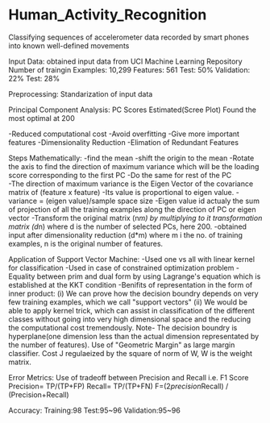 # Human_Activity_Recognition
Classifying sequences of accelerometer data recorded by smart phones into known well-defined movements

Input Data:
obtained input data from UCI Machine Learning Repository
Number of traingin Examples: 10,299
Features: 561
Test: 50%
Validation: 22%
Test: 28%



Preprocessing:
Standarization of input data



Principal Component Analysis:
PC Scores Estimated(Scree Plot)
Found the most optimal at 200

-Reduced computational cost
-Avoid overfitting
-Give more important features
-Dimensionality Reduction
-Elimation of Redundant Features

Steps Mathematically:
-find the mean
-shift the origin to the mean
-Rotate the axis to find the direction of maximum variance which will be the loading score corresponding to the first PC
-Do the same for rest of the PC                                                                                                    
-The direction of maximum variance is the Eigen Vector of the covariance matrix of (feature x feature)
-Its value is proportional to eigen value.
-variance = (eigen value)/sample space size
-Eigen value id actualy the sum of projection of all the training examples along the direction of PC or eigen vector
-Transform the original matrix (n*m) by multiplying to it transformation matrix (d*n) where d is the number of selected PCs, here 200.
-obtained input after dimensionality reduction (d*m) where m i the no. of training examples, n is the original number of features.



Application of Support Vector Machine:
-Used one vs all with linear kernel for classification
-Used in case of constrained optimization problem
-Equality between prim and dual form by using Lagrange's equation which is established at the KKT condition
-Benifits of representation in the form of inner product:
     (i) We can prove how the decision boundry depends on very few training examples, which we call "support vectors"
     (ii) We would be able to apply kernel trick, which can assist in classification of the different classes without going into very
           high dimensional space and the reducing the computational cost tremendously.
Note-
The decision boundry is hyperplane(one dimension less than the actual dimension representated by the number of features).
Use of "Geometric Margin" as large margin classifier.
Cost J regulaeized by the square of norm of W, W is the weight matrix.



Error Metrics:
Use of tradeoff between Precision and Recall i.e. F1 Score
Precision= TP/(TP+FP)
Recall= TP/(TP+FN)
F=(2*precision*Recall) / (Precision+Recall)



Accuracy:
Training:98
Test:95~96
Validation:95~96
